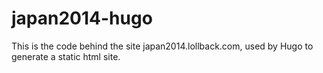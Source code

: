 # japan2014-hugo
This is the code behind the site japan2014.lollback.com, used by Hugo to generate a static html site.

